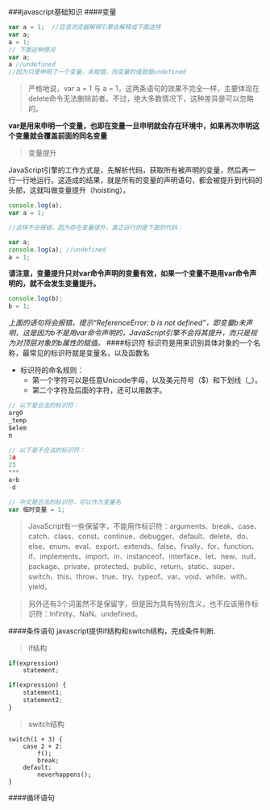 ###javascript基础知识
####变量
```javascript
var a = 1;	//应该浏览器解释引擎会解释成下面这样
var a;
a = 1;
// 下面这种情况
var a;
a //undefined
//因为只是申明了一个变量，未赋值，则变量的值就是undefined
```
>严格地说，var a = 1 与 a = 1，这两条语句的效果不完全一样，主要体现在delete命令无法删除前者。不过，绝大多数情况下，这种差异是可以忽略的。

**var是用来申明一个变量，也即在变量一旦申明就会存在环境中，如果再次申明这个变量就会覆盖前面的同名变量**

>变量提升

JavaScript引擎的工作方式是，先解析代码，获取所有被声明的变量，然后再一行一行地运行。这造成的结果，就是所有的变量的声明语句，都会被提升到代码的头部，这就叫做变量提升（hoisting）。
```javascript
console.log(a);
var a = 1;

//这样不会报错，因为存在变量提升，真正运行的是下面的代码：

var a;
console.log(a);	//undefined
a = 1;
```
**请注意，变量提升只对var命令声明的变量有效，如果一个变量不是用var命令声明的，就不会发生变量提升。**
```javascript
console.log(b);
b = 1;
```
*上面的语句将会报错，提示“ReferenceError: b is not defined”，即变量b未声明，这是因为b不是用var命令声明的，JavaScript引擎不会将其提升，而只是视为对顶层对象的b属性的赋值。*
####标识符
标识符是用来识别具体对象的一个名称，最常见的标识符就是变量名，以及函数名

* 标识符的命名规则：
	* 第一个字符可以是任意Unicode字母，以及美元符号（$）和下划线（_）。
	* 第二个字符及后面的字符，还可以用数字。

```javascript
// 以下是合法的标识符：
arg0
_temp
$elem
π

// 以下是不合法的标识符：
1a
23
***
a+b
-d

// 中文是合法的标识符，可以作为变量名
var 临时变量 = 1;
```
>JavaScript有一些保留字，不能用作标识符：arguments、break、case、catch、class、const、continue、debugger、default、delete、do、else、enum、eval、export、extends、false、finally、for、function、if、implements、import、in、instanceof、interface、let、new、null、package、private、protected、public、return、static、super、switch、this、throw、true、try、typeof、var、void、while、with、yield。

>另外还有3个词虽然不是保留字，但是因为具有特别含义，也不应该用作标识符：Infinity、NaN、undefined。

####条件语句
javascript提供if结构和switch结构，完成条件判断.
>if结构

```javascript
if(expression)
	statement;

if(expression) {
	statement1;
	statement2;
}
```
>switch结构
```javscript
switch(1 + 3) {
    case 2 + 2:
        f();
        break;
    default:
        neverhappens();
}
```
####循环语句


